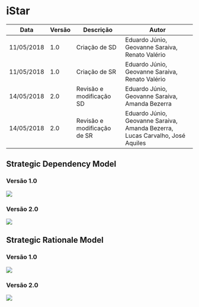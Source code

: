 # iStar

| Data | Versão | Descrição | Autor |
| --- | --- | --- | --- |
| 11/05/2018 | 1.0 | Criação de SD | Eduardo Júnio, Geovanne Saraiva, Renato Valério |
| 11/05/2018 | 1.0 | Criação de SR | Eduardo Júnio, Geovanne Saraiva, Renato Valério |
| 14/05/2018 | 2.0 | Revisão e modificação SD | Eduardo Júnio, Geovanne Saraiva, Amanda Bezerra |
| 14/05/2018 | 2.0 | Revisão e modificação de SR | Eduardo Júnio, Geovanne Saraiva, Amanda Bezerra, Lucas Carvalho, José Aquiles |

## Strategic Dependency Model
### Versão 1.0
<a href="../sd1.png"><img src="../sd1.png"></a>

### Versão 2.0
<a href="../sd2.png"><img src="../sd2.png"></a>

## Strategic Rationale Model
### Versão 1.0
<a href="../sr1.jpg"><img src="../sr1.jpg"></a>

### Versão 2.0
<a href="../sr2.png"><img src="../sr2.png"></a>
